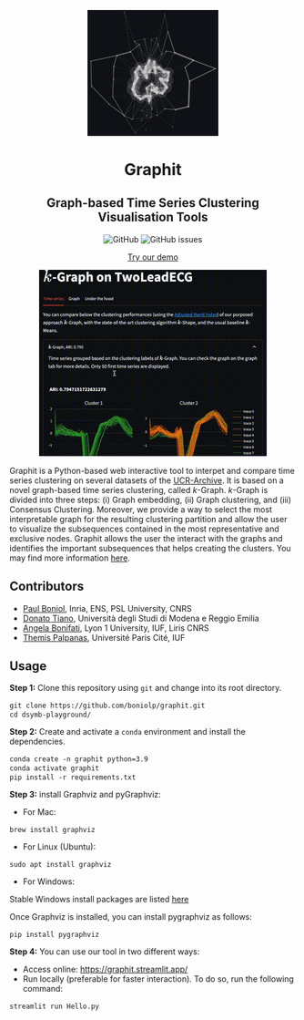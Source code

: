 <p align="center">
<img width="230" src="./figures/graphit_logo.png"/>
</p>

<h1 align="center">Graphit</h1>
<h2 align="center">Graph-based Time Series Clustering Visualisation Tools</h2>

<div align="center">
<p>
<img alt="GitHub" src="https://img.shields.io/github/license/boniolp/graphit"> <img alt="GitHub issues" src="https://img.shields.io/github/issues/boniolp/graphit">
</p>
</div>

<p align="center"><a href="https://graphit.streamlit.app/">Try our demo</a></p>
<p align="center">
<img width="400" src="./figures/demo_graphit.gif"/>
</p>

Graphit is a Python-based web interactive tool to interpet and
compare time series clustering on several datasets of the [UCR-Archive](https://www.cs.ucr.edu/%7Eeamonn/time_series_data_2018/).
It is based on a novel graph-based time series clustering, called $k$-Graph.
$k$-Graph is divided into three steps: (i) Graph embedding, (ii) Graph clustering, 
and (iii) Consensus Clustering.  Moreover, we provide a way to select the most interpretable 
graph for the resulting clustering partition and allow the user to visualize the subsequences 
contained in the most representative and exclusive nodes. Graphit allows the user the interact with
the graphs and identifies the important subsequences that helps creating the clusters. You may find more information [here](https://github.com/boniolp/kGraph).


## Contributors

* [Paul Boniol](https://boniolp.github.io/), Inria, ENS, PSL University, CNRS
* [Donato Tiano](https://liris.cnrs.fr/en/member-page/donato-tiano), Università degli Studi di Modena e Reggio Emilia
* [Angela Bonifati](https://perso.liris.cnrs.fr/angela.bonifati/), Lyon 1 University, IUF, Liris CNRS
* [Themis Palpanas](https://helios2.mi.parisdescartes.fr/~themisp/), Université Paris Cité, IUF

## Usage

**Step 1:** Clone this repository using `git` and change into its root directory.

```(bash)
git clone https://github.com/boniolp/graphit.git
cd dsymb-playground/
```

**Step 2:** Create and activate a `conda` environment and install the dependencies.

```(bash)
conda create -n graphit python=3.9
conda activate graphit
pip install -r requirements.txt
```

**Step 3:** install Graphviz and pyGraphviz: 

* For Mac:

```(bash) 
brew install graphviz
```

* For Linux (Ubuntu):

```(bash) 
sudo apt install graphviz
```

* For Windows:

Stable Windows install packages are listed [here](https://graphviz.org/download/)

Once Graphviz is installed, you can install pygraphviz as follows:

```(bash) 
pip install pygraphviz
```

**Step 4:** You can use our tool in two different ways: 

- Access online: https://graphit.streamlit.app/
- Run locally (preferable for faster interaction). To do so, run the following command:

```(bash)
streamlit run Hello.py
```
